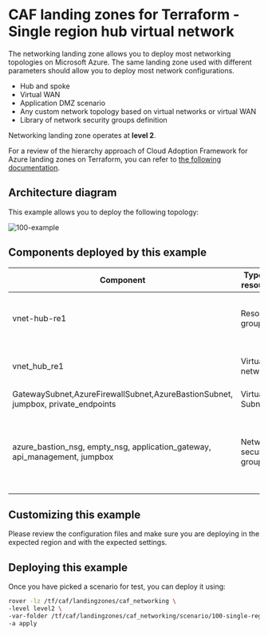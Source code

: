 # CAF landing zones for Terraform - Single region hub virtual network

The networking landing zone allows you to deploy most networking topologies on Microsoft Azure. The same landing zone used with different parameters should allow you to deploy most network configurations.

* Hub and spoke
* Virtual WAN
* Application DMZ scenario
* Any custom network topology based on virtual networks or virtual WAN
* Library of network security groups definition

Networking landing zone operates at **level 2**.

For a review of the hierarchy approach of Cloud Adoption Framework for Azure landing zones on Terraform, you can refer to [the following documentation](../../../../documentation/code_architecture/hierarchy.md).

## Architecture diagram

This example allows you to deploy the following topology:

![100-example](../../documentation/img/100-single-region-hub.png)


## Components deployed by this example

| Component                                                                        | Type of resource        | Purpose                                                          |
|----------------------------------------------------------------------------------|-------------------------|------------------------------------------------------------------|
| vnet-hub-re1                                                                     | Resource group          | resource group to host the virtual network                       |
| vnet_hub_re1                                                                     | Virtual network         | virtual network used as a hub                                    |
| GatewaySubnet,AzureFirewallSubnet,AzureBastionSubnet, jumpbox, private_endpoints | Virtual Subnets         | virtual subnets                                                  |
| azure_bastion_nsg, empty_nsg, application_gateway, api_management, jumpbox       | Network security groups | network security groups that can be attached to virtual subnets. |


## Customizing this example

Please review the configuration files and make sure you are deploying in the expected region and with the expected settings.

## Deploying this example

Once you have picked a scenario for test, you can deploy it using:

```bash
rover -lz /tf/caf/landingzones/caf_networking \
-level level2 \
-var-folder /tf/caf/landingzones/caf_networking/scenario/100-single-region-hub \
-a apply
```
